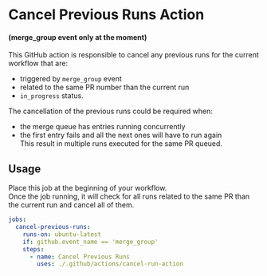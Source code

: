 # Cancel Previous Runs Action 
#### (merge_group event only at the moment)

This GitHub action is responsible to cancel any previous runs for the current workflow that are:  
- triggered by `merge_group` event  
- related to the same PR number than the current run  
- `in_progress` status.  

The cancellation of the previous runs could be required when:
- the merge queue has entries running concurrently  
- the first entry fails and all the next ones will have to run again  
This result in multiple runs executed for the same PR queued.  


## Usage

Place this job at the beginning of your workflow.  
Once the job running, it will check for all runs related to the same PR than the current run and cancel all of them.  

```yaml
jobs:
  cancel-previous-runs:
    runs-on: ubuntu-latest
    if: github.event_name == 'merge_group'
    steps:
      - name: Cancel Previous Runs
        uses: ./.github/actions/cancel-run-action
```